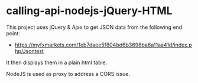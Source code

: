 # calling-api-nodejs-jQuery-HTML

This project uses jQuery & Ajax to get JSON data from the following end point:
* https://myfxmarkets.com/1eb7daee5f804bd6b3698ba6a11aa41d/index.php/Jsontest

It then displays them in a plain html table.

NodeJS is used as proxy to address a CORS issue.
